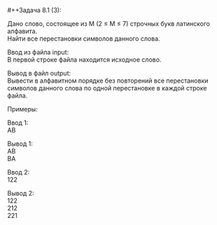 #++Задача 8.1 (3):  


Дано слово, состоящее из M (2 ≤ M ≤ 7) строчных букв латинского алфавита.  
Найти все перестановки символов данного слова.  


Ввод из файла input:  
В первой строке файла находится исходное слово.  


Вывод в файл output:  
Вывести в алфавитном порядке без повторений все перестановки символов данного слова по одной перестановке в каждой строке файла.  


Примеры:  


Ввод 1:  
AB  

Вывод 1:  
AB  
BA  


Ввод 2:  
122  

Вывод 2:  
122  
212  
221  
